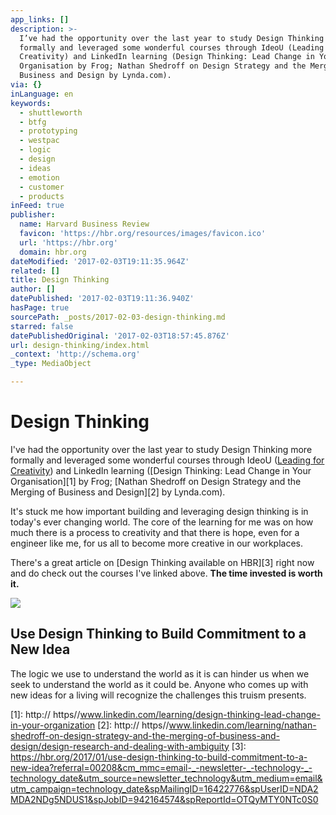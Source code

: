 ```yaml
---
app_links: []
description: >-
  I’ve had the opportunity over the last year to study Design Thinking more
  formally and leveraged some wonderful courses through IdeoU (Leading for
  Creativity) and LinkedIn learning (Design Thinking: Lead Change in Your
  Organisation by Frog; Nathan Shedroff on Design Strategy and the Merging of
  Business and Design by Lynda.com).
via: {}
inLanguage: en
keywords:
  - shuttleworth
  - btfg
  - prototyping
  - westpac
  - logic
  - design
  - ideas
  - emotion
  - customer
  - products
inFeed: true
publisher:
  name: Harvard Business Review
  favicon: 'https://hbr.org/resources/images/favicon.ico'
  url: 'https://hbr.org'
  domain: hbr.org
dateModified: '2017-02-03T19:11:35.964Z'
related: []
title: Design Thinking
author: []
datePublished: '2017-02-03T19:11:36.940Z'
hasPage: true
sourcePath: _posts/2017-02-03-design-thinking.md
starred: false
datePublishedOriginal: '2017-02-03T18:57:45.876Z'
url: design-thinking/index.html
_context: 'http://schema.org'
_type: MediaObject

---
```

# Design Thinking

I've had the opportunity over the last year to study Design Thinking more formally and leveraged some wonderful courses through IdeoU ([Leading for Creativity][0]) and LinkedIn learning ([Design Thinking: Lead Change in Your Organisation][1] by Frog; [Nathan Shedroff on Design Strategy and the Merging of Business and Design][2] by Lynda.com).

It's stuck me how important building and leveraging design thinking is in today's ever changing world. The core of the learning for me was on how much there is a process to creativity and that there is hope, even for a engineer like me, for us all to become more creative in our workplaces.

There's a great article on [Design Thinking available on HBR][3] right now and do check out the courses I've linked above. **The time invested is worth it.**

<article style=""><img src="https://s3-us-west-2.amazonaws.com/the-grid-img/p/2eeaec46985d8d4b915235e7107e30533e0109c3.jpg" /><h1>Use Design Thinking to Build Commitment to a New Idea</h1><p>The logic we use to understand the world as it is can hinder us when we seek to understand the world as it could be. Anyone who comes up with new ideas for a living will recognize the challenges this truism presents.</p></article>



[0]: http://www.ideou.com/products/leading-for-creativity
[1]: http:// https//www.linkedin.com/learning/design-thinking-lead-change-in-your-organization
[2]: http:// https//www.linkedin.com/learning/nathan-shedroff-on-design-strategy-and-the-merging-of-business-and-design/design-research-and-dealing-with-ambiguity
[3]: https://hbr.org/2017/01/use-design-thinking-to-build-commitment-to-a-new-idea?referral=00208&cm_mmc=email-_-newsletter-_-technology-_-technology_date&utm_source=newsletter_technology&utm_medium=email&utm_campaign=technology_date&spMailingID=16422776&spUserID=NDA2MDA2NDg5NDUS1&spJobID=942164574&spReportId=OTQyMTY0NTc0S0
